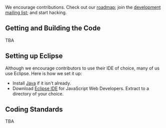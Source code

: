 We encourage contributions.  Check out our [roadmap](https://github.com/AnalyticalGraphicsInc/cesium/wiki/Roadmap); join the [development mailing list](https://groups.google.com/d/forum/cesium-dev); and start hacking.

## Getting and Building the Code

TBA

## Setting up Eclipse

Although we encourage contributors to use their IDE of choice, many of us use Eclipse.  Here is how we set it up:

* Install [Java](http://www.java.com/en/download/index.jsp) if it isn't already.
* Download [Eclipse IDE](http://www.eclipse.org/downloads/) for JavaScript Web Developers.  Extract to a directory of your choice.

## Coding Standards

TBA